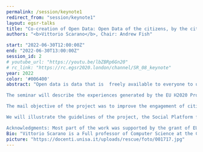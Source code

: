 ```yaml
---
permalink: /session/keynote1
redirect_from: "session/keynote1"
layout: egsr-talks
title: "Co-creation of Open Data: Open Data of the citizens, by the citizens, for the citizens!"
authors: "<b>Vittorio Scarano</b>, Chair: Andrew Fish"

start: "2022-06-30T12:00:00Z"
end: "2022-06-30T13:00:00Z"
session_id: 2
# youtube_url: "https://youtu.be/lbZBRp6Gn20"
# rc_link: "https://rc.egsr2020.london/channel/SR_08_keynote"
year: 2022
color: '#006400'
abstract: "Open data is data that is  freely available to everyone to use and republish as they wish, without any kind of restrictions, be it  copyright, patents or any other mechanisms of control. It is recently become a very important innovation for the Public Administration and citizens in order to improve the transparency and the awareness of the relationship government-citizens.

The seminar will describe the experiences generated by the EU H2020 Project ROUTE-TO-PA,  multidisciplinary innovation project, that, by combining expertise and research in the fields of e-government, computer science, learning science and economy, is aiming at improving the impact, towards citizens and within society, of ICT-based technology platforms for transparency.

The mail objective of the project was to improve the engagement of citizens by making them able to socially interact over open data, by forming or joining existing online communities that share common interest and discuss common issues of relevance to local policy, service delivery, and regulation; citizens are also empowered to co-create open datasets, thereby becoming authors and actors in the Open Data ecosystem, rather than simple (maybe even advanced) users.

We will illustrate the guidelines of the project, the Social Platform for Open Data (SPOD) created by the project and several examples of real communities that are using the outcomes of the project, even 3 years after the end of the project. In particular we will describe the experience of HETOR (www.hetor.it) where communities are collectively creating knowledge (in the form of open datasets) about the local cultural heritage, collecting materials, oral traditions, and recollections of their local history. Finally we will explore how, by using Linked Open Data, it is possible to simply create a Virtual Exhibition from personalized requirements.

Acknowledgments: Most part of the work was supported by the grant of EU Horizon 2020 project ROUTE-TO-PA. We thank all the researchers of the ROUTE-TO-PA project for very interesting and useful discussions. We also thank all the participants of the project and all the citizens and organizations that collaborated in the use cases."
Bio: "Vittorio Scarano is a Full professor of Computer Science at the Computer Science Department of University of Salerno in Italy. He has been visiting the University Eotvos Lorand in Budapest (Hungary) and he has visited the Department of Computer Science at the University of Massachusetts at Amherst (USA). Since 1996, he funded and co-directs the ISISLab laboratory within the Department. ISISLab has been hosting, until now, the research activity of 23 PhD students, actually employing more than 20 collaborators (grants, fellowships) with involvement in research project at local, regionale, national and european level. He is co-author of more than 150 papers in internationally refereed journals and conferences of IEEE, ACM, etc.. He coordinated the European funded research H2020 project ROUTE-TO-PA “Raising Open and User-friendly Transparency-Enabling Technologies fOr Public Administrations” (grant agreement No 645860) with 12 partners and a budget above 3M€. He has participated and coordinated local units in European (FP6, Leonardo, Erasmus+), national and regional funded research and innovation projects. He likes family, doing research and teaching, in this order."
picture: "https://docenti.unisa.it/uploads/rescue/foto/001717.jpg"
---
```

